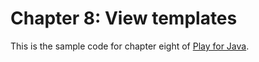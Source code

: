 Chapter 8: View templates
=========================

This is the sample code for chapter eight of [Play for Java](http://bit.ly/playjava).
